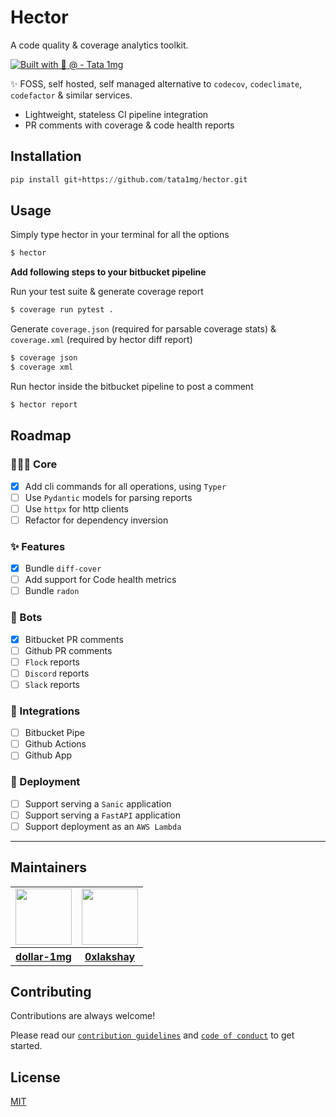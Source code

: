 # Hector 

A code quality & coverage analytics toolkit.

[![Built with 🤍 @ - Tata 1mg](https://img.shields.io/static/v1?label=Built+with+🤍&message=%40+Tata+1mg&color=fe6f61&style=for-the-badge)](https://www.1mg.com/jobs)


✨ FOSS, self hosted, self managed alternative to `codecov`, `codeclimate`, `codefactor` & similar services.

- Lightweight, stateless CI pipeline integration
- PR comments with coverage & code health reports

## Installation

```py
pip install git+https://github.com/tata1mg/hector.git
```

## Usage

Simply type hector in your terminal for all the options
```py
$ hector
```

**Add following steps to your bitbucket pipeline**

Run your test suite & generate coverage report

```py
$ coverage run pytest .
```

Generate `coverage.json` (required for parsable coverage stats)
& `coverage.xml` (required by hector diff report)

```py
$ coverage json
$ coverage xml
```

Run hector inside the bitbucket pipeline to post a comment
```py
$ hector report
```

## Roadmap

### 👩🏼‍💻 Core

- [x]  Add cli commands for all operations, using `Typer`
- [ ]  Use `Pydantic` models for parsing reports
- [ ]  Use `httpx` for http clients
- [ ]  Refactor for dependency inversion

### ✨ Features

- [x] Bundle `diff-cover`
- [ ] Add support for Code health metrics
- [ ] Bundle `radon`

### 👾 Bots

- [x] Bitbucket PR comments
- [ ] Github PR comments
- [ ] `Flock` reports
- [ ] `Discord` reports
- [ ] `Slack` reports

### 🔧 Integrations

- [ ] Bitbucket Pipe
- [ ] Github Actions
- [ ] Github App

### 🚀 Deployment

- [ ] Support serving a `Sanic` application
- [ ] Support serving a `FastAPI` application
- [ ] Support deployment as an `AWS Lambda`

---


## Maintainers

<table id="maintainers-table">
  <tbody>
    <tr>
      <td><a href="https://github.com/dollar-1mg"><img src="https://github.com/dollar-1mg.png" width="90px;"/></a></td>
      <td><a href="https://github.com/0xlakshay"><img src="https://github.com/0xlakshay.png" width="90px;"/></a></td>
    </tr>
    <tr>
      <th><a href="https://github.com/dollar-1mg">dollar-1mg</a></th>
      <th><a href="https://github.com/0xlakshay">0xlakshay</a></th>
    </tr>
  </tbody>
</table>

## Contributing

Contributions are always welcome!

Please read our [`contribution guidelines`](./CHANGELOG.md) and [`code of conduct`](./CODE_OF_CONDUCT.md) to get started.


## License

[MIT](https://choosealicense.com/licenses/mit/)
